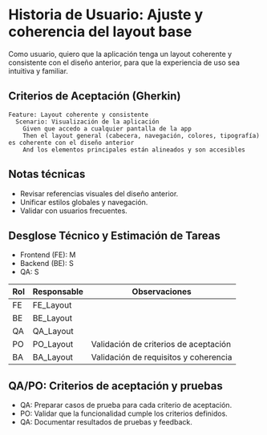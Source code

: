 # Historia de Usuario: Ajuste y coherencia del layout base

Como usuario,
quiero que la aplicación tenga un layout coherente y consistente con el diseño anterior,
para que la experiencia de uso sea intuitiva y familiar.

## Criterios de Aceptación (Gherkin)

```gherkin
Feature: Layout coherente y consistente
  Scenario: Visualización de la aplicación
    Given que accedo a cualquier pantalla de la app
    Then el layout general (cabecera, navegación, colores, tipografía) es coherente con el diseño anterior
    And los elementos principales están alineados y son accesibles
```

## Notas técnicas
- Revisar referencias visuales del diseño anterior.
- Unificar estilos globales y navegación.
- Validar con usuarios frecuentes.

## Desglose Técnico y Estimación de Tareas

- Frontend (FE): M
- Backend (BE): S
- QA: S

| Rol  | Responsable | Observaciones |
|------|-------------|--------------|
| FE   | FE_Layout   |              |
| BE   | BE_Layout   |              |
| QA   | QA_Layout   |              |
| PO   | PO_Layout   | Validación de criterios de aceptación |
| BA   | BA_Layout   | Validación de requisitos y coherencia |

## QA/PO: Criterios de aceptación y pruebas

- QA: Preparar casos de prueba para cada criterio de aceptación.
- PO: Validar que la funcionalidad cumple los criterios definidos.
- QA: Documentar resultados de pruebas y feedback.
